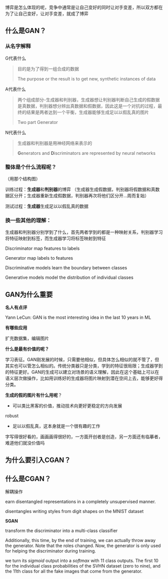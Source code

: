 博弈是怎么体现的呢，竞争中通常是让自己变好的同时让对手变差，所以双方都在为了让自己变好，让对手变差，就成了博弈



## 什么是GAN？

### 从名字解释

G代表什么

> 目的是为了得到一组合成的数据
>
>  The purpose or the result is to get new, synthetic instances of data

A代表什么

> 两个组成部分-生成器和判别器，生成器想让判别器判断自己生成的假数据是真数据，判别器想分辨出真数据和假数据，因此这是一个对抗的过程，最终的结果是两者达到一个平衡，生成器能够生成足以以假乱真的图片
>
> Two part Generator 

N代表什么

> 生成器和判别器是用神经网络来表示的
>
> **G**enerators and **D**iscriminators are represented by neural networks



### 整体是个什么流程呢？

（用那个结构图）



训练过程：**生成器**和**判别器**的博弈 （生成器生成假数据，判别器将假数据和真数据区分开；生成器重新生成假数据，判别器再次将他们区分开…周而复始）

测试过程：**生成器**生成足以以假乱真的数据



### 换一些其他的理解：

生成器和判别器分别学到了什么，首先两者学到的都是一种映射关系，判别器学习将特征映射到标签，而生成器学习将标签映射到特征

Discriminator map features to labels

Generator map labels to features



Discriminative models learn the boundary between classes

Generative models model the distribution of individual classes



## GAN为什么重要

**名人有点评**

Yann LeCun: GAN is the most interesting idea in the last 10 years in ML 



**有哪些应用**

扩充数据集，编辑图片



**什么是最有价值的呢？**

学习表征。GAN刚发展的时候，只需要他相似，但具体怎么相似的就不管了，但其实也可以管怎么相似的。传统分类器只是分类，学到的特征很局限；生成器学到的特征更好。GAN的生成可以建立对场景的语义理解，因此在这个基础上可以在语义层次做操作，比如用训练好的生成器将图片映射到潜在空间上去，能够更好得分类。



**生成的假的图片有什么用呢**？

- 可以类比黑客的价值，推动技术向更好更稳定的方向发展

robust

- 足以以假乱真，这本身就是一个很有趣的工作

字写得很好看的，画画画得很好的，一方面开创者是创造，另一方面还有临摹者，难道他们就没价值吗



## 为什么要引入CGAN？





## 什么是CGAN？





解耦操作



earn disentangled representations in a completely unsupervised manner.

disentangles writing styles from digit shapes on the MNIST dataset



**SGAN**

transform the discriminator into a multi-class classifier

Additionally, this time, by the end of training, we can actually throw away the generator. Note that the roles changed. Now, the generator is only used for helping the discriminator during training.



we turn its *sigmoid* output into a *softmax* with 11 class outputs. The first 10 for the individual class probabilities of the SVHN dataset (zero to nine), and the 11th class for all the fake images that come from the generator.